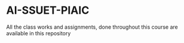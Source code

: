 # AI-SSUET-PIAIC
All the class works and assignments, done throughout this course are available in this repository
